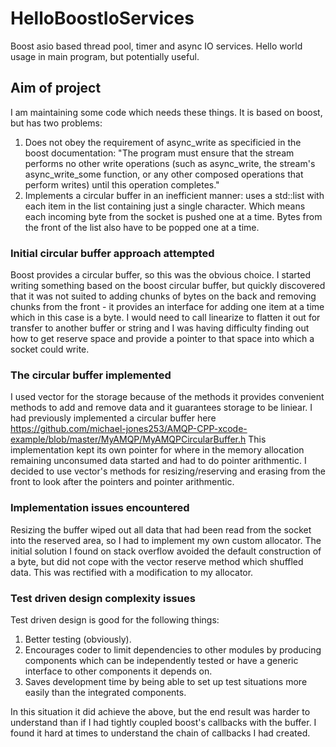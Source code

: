 # HelloBoostIoServices
Boost asio based thread pool, timer and async IO services. Hello world usage in main program, but potentially useful.

## Aim of project
I am maintaining some code which needs these things. It is based on boost, but has two problems:
1. Does not obey the requirement of async_write as specificied in the boost documentation: "The program must ensure that the stream performs no other write operations (such as async_write, the stream's async_write_some function, or any other composed operations that perform writes) until this operation completes."
2. Implements a circular buffer in an inefficient manner: uses a std::list with each item in the list containing just a single character. Which means each incoming byte from the socket is pushed one at a time. Bytes from the front of the list also have to be popped one at a time.

### Initial circular buffer approach attempted
Boost provides a circular buffer, so this was the obvious choice. I started writing something based on the boost circular buffer, but quickly discovered that it was not suited to adding chunks of bytes on the back and removing chunks from the front - it provides an interface for adding one item at a time which in this case is a byte. I would need to call linearize to flatten it out for transfer to another buffer or string and I was having difficulty finding out how to get reserve space and provide a pointer to that space into which a socket could write.

### The circular buffer implemented
I used vector for the storage because of the methods it provides convenient methods to add and remove data and it guarantees storage to be liniear. I had previously implemented a circular buffer here https://github.com/michael-jones253/AMQP-CPP-xcode-example/blob/master/MyAMQP/MyAMQPCircularBuffer.h This implementation kept its own pointer for where in the memory allocation remaining unconsumed data started and had to do pointer arithmentic. I decided to use vector's methods for resizing/reserving and erasing from the front to look after the pointers and pointer arithmentic.

### Implementation issues encountered
Resizing the buffer wiped out all data that had been read from the socket into the reserved area, so I had to implement my own custom allocator. The initial solution I found on stack overflow avoided the default construction of a byte, but did not cope with the vector reserve method which shuffled data. This was rectified with a modification to my allocator.

### Test driven design complexity issues
Test driven design is good for the following things:
1. Better testing (obviously).
2. Encourages coder to limit dependencies to other modules by producing components which can be independently tested or have a generic interface to other components it depends on.
3. Saves development time by being able to set up test situations more easily than the integrated components.

In this situation it did achieve the above, but the end result was harder to understand than if I had tightly coupled boost's callbacks with the buffer. I found it hard at times to understand the chain of callbacks I had created.
